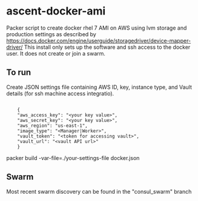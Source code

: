 # ascent-docker-ami
Packer script to create docker rhel 7 AMI on AWS using lvm storage and production settings as described by https://docs.docker.com/engine/userguide/storagedriver/device-mapper-driver/
This install only sets up the software and ssh access to the docker user.  It does not create or join a swarm.  

## To run
Create JSON settings file containing AWS ID, key, instance type, and Vault details (for ssh machine access integratio).
```

    {
    "aws_access_key": "<your key value>",
    "aws_secret_key": "<your key value>",
    "aws_region": "us-east-1",
    "image_type": "<Manager|Worker>",
    "vault_token": "<token for accessing vault>",
    "vault_url": "<vault API url>"
    }
```
packer build -var-file=./your-settings-file docker.json

## Swarm
Most recent swarm discovery can be found in the "consul_swarm" branch
